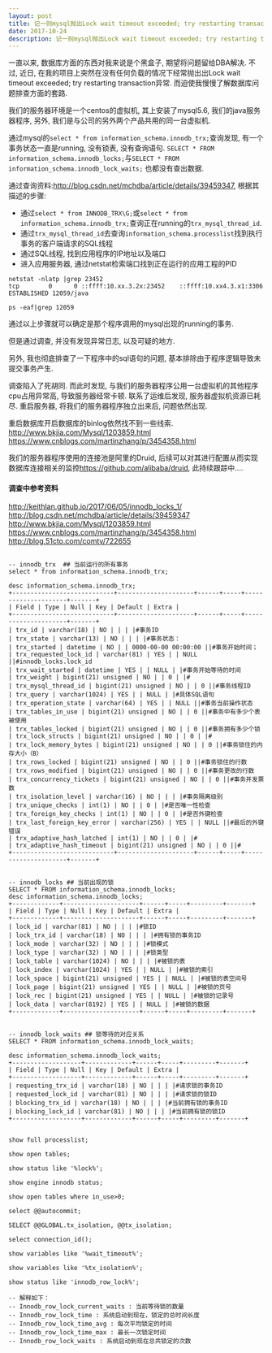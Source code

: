 ```yaml
---
layout: post
title: 记一则mysql抛出Lock wait timeout exceeded; try restarting transaction异常的离奇事件(未解决)
date: 2017-10-24
description: 记一则mysql抛出Lock wait timeout exceeded; try restarting transaction异常的离奇事件(未解决)
---
```


一直以来, 数据库方面的东西对我来说是个黑盒子, 期望将问题留给DBA解决. 不过, 近日, 在我的项目上突然在没有任何负载的情况下经常抛出出Lock wait timeout exceeded; try restarting transaction异常. 而迫使我慢慢了解数据库问题排查方面的套路.

我们的服务器环境是一个centos的虚拟机, 其上安装了mysql5.6, 我们的java服务器程序, 另外, 我们是与公司的另外两个产品共用的同一台虚拟机.

通过mysql的`select * from information_schema.innodb_trx;`查询发现, 有一个事务状态一直是running, 没有锁表, 没有查询语句. `SELECT * FROM information_schema.innodb_locks;`与`SELECT * FROM information_schema.innodb_lock_waits;` 也都没有查出数据. 

通过查询资料:<http://blog.csdn.net/mchdba/article/details/39459347>, 根据其描述的步骤:
* 通过`select * from INNODB_TRX\G;`或`select * from information_schema.innodb_trx;`查询正在running的`trx_mysql_thread_id`.
* 通过`trx_mysql_thread_id`去查询`information_schema.processlist`找到执行事务的客户端请求的SQL线程
* 通过SQL线程, 找到应用程序的IP地址以及端口
* 进入应用服务器, 通过netstat检索端口找到正在运行的应用工程的PID

```
netstat -nlatp |grep 23452
tcp        0      0 ::ffff:10.xx.3.2x:23452    ::ffff:10.xx4.3.x1:3306     ESTABLISHED 12059/java          

ps -eaf|grep 12059
```

通过以上步骤就可以确定是那个程序调用的mysql出现的running的事务.

但是通过调查, 并没有发现异常日志, 以及可疑的地方. 

另外, 我也彻底排查了一下程序中的sql语句的问题, 基本排除由于程序逻辑导致未提交事务产生. 

调查陷入了死胡同. 而此时发现, 与我们的服务器程序公用一台虚拟机的其他程序cpu占用异常高, 导致服务器经常卡顿. 联系了运维后发现, 服务器虚拟机资源已耗尽. 重启服务器, 将我们的服务器程序独立出来后, 问题依然出现. 

重启数据库开启数据库的binlog依然找不到一些线索. 
<http://www.bkjia.com/Mysql/1203859.html>
<https://www.cnblogs.com/martinzhang/p/3454358.html>

我们的服务器程序使用的连接池是阿里的Druid, 后续可以对其进行配置从而实现数据库连接相关的监控<https://github.com/alibaba/druid>, 此持续跟踪中....


#### 调查中参考资料

<http://keithlan.github.io/2017/06/05/innodb_locks_1/>
<http://blog.csdn.net/mchdba/article/details/39459347>
<http://www.bkjia.com/Mysql/1203859.html>
<https://www.cnblogs.com/martinzhang/p/3454358.html>
<http://blog.51cto.com/comtv/722655>

```

-- innodb_trx  ## 当前运行的所有事务
select * from information_schema.innodb_trx;

desc information_schema.innodb_trx;
+----------------------------+---------------------+------+-----+---------------------+-------+
| Field | Type | Null | Key | Default | Extra |
+----------------------------+---------------------+------+-----+---------------------+-------+
| trx_id | varchar(18) | NO | | | |#事务ID
| trx_state | varchar(13) | NO | | | |#事务状态：
| trx_started | datetime | NO | | 0000-00-00 00:00:00 ||#事务开始时间；
| trx_requested_lock_id | varchar(81) | YES | | NULL ||#innodb_locks.lock_id
| trx_wait_started | datetime | YES | | NULL | |#事务开始等待的时间
| trx_weight | bigint(21) unsigned | NO | | 0 | |#
| trx_mysql_thread_id | bigint(21) unsigned | NO | | 0 ||#事务线程ID
| trx_query | varchar(1024) | YES | | NULL | |#具体SQL语句
| trx_operation_state | varchar(64) | YES | | NULL ||#事务当前操作状态
| trx_tables_in_use | bigint(21) unsigned | NO | | 0 ||#事务中有多少个表被使用
| trx_tables_locked | bigint(21) unsigned | NO | | 0 ||#事务拥有多少个锁
| trx_lock_structs | bigint(21) unsigned | NO | | 0 | |#
| trx_lock_memory_bytes | bigint(21) unsigned | NO | | 0 ||#事务锁住的内存大小（B）
| trx_rows_locked | bigint(21) unsigned | NO | | 0 ||#事务锁住的行数
| trx_rows_modified | bigint(21) unsigned | NO | | 0 ||#事务更改的行数
| trx_concurrency_tickets | bigint(21) unsigned | NO | | 0 ||#事务并发票数
| trx_isolation_level | varchar(16) | NO | | | |#事务隔离级别
| trx_unique_checks | int(1) | NO | | 0 | |#是否唯一性检查
| trx_foreign_key_checks | int(1) | NO | | 0 | |#是否外键检查
| trx_last_foreign_key_error | varchar(256) | YES | | NULL ||#最后的外键错误
| trx_adaptive_hash_latched | int(1) | NO | | 0 | |#
| trx_adaptive_hash_timeout | bigint(21) unsigned | NO | | 0 ||#
+----------------------------+---------------------+------+-----+---------------------+-------+


-- innodb_locks ## 当前出现的锁
SELECT * FROM information_schema.innodb_locks;
desc information_schema.innodb_locks;
+-------------+---------------------+------+-----+---------+-------+
| Field | Type | Null | Key | Default | Extra |
+-------------+---------------------+------+-----+---------+-------+
| lock_id | varchar(81) | NO | | | |#锁ID
| lock_trx_id | varchar(18) | NO | | | |#拥有锁的事务ID
| lock_mode | varchar(32) | NO | | | |#锁模式
| lock_type | varchar(32) | NO | | | |#锁类型
| lock_table | varchar(1024) | NO | | | |#被锁的表
| lock_index | varchar(1024) | YES | | NULL | |#被锁的索引
| lock_space | bigint(21) unsigned | YES | | NULL | |#被锁的表空间号
| lock_page | bigint(21) unsigned | YES | | NULL | |#被锁的页号
| lock_rec | bigint(21) unsigned | YES | | NULL | |#被锁的记录号
| lock_data | varchar(8192) | YES | | NULL | |#被锁的数据
+-------------+---------------------+------+-----+---------+-------+


-- innodb_lock_waits ## 锁等待的对应关系
SELECT * FROM information_schema.innodb_lock_waits;

desc information_schema.innodb_lock_waits;
+-------------------+-------------+------+-----+---------+-------+
| Field | Type | Null | Key | Default | Extra |
+-------------------+-------------+------+-----+---------+-------+
| requesting_trx_id | varchar(18) | NO | | | |#请求锁的事务ID
| requested_lock_id | varchar(81) | NO | | | |#请求锁的锁ID
| blocking_trx_id | varchar(18) | NO | | | |#当前拥有锁的事务ID
| blocking_lock_id | varchar(81) | NO | | | |#当前拥有锁的锁ID
+-------------------+-------------+------+-----+---------+-------+


show full processlist;

show open tables;

show status like '%lock%';

show engine innodb status;

show open tables where in_use>0;

select @@autocommit;

SELECT @@GLOBAL.tx_isolation, @@tx_isolation;

select connection_id();

show variables like '%wait_timeout%';

show variables like '%tx_isolation%';

show status like 'innodb_row_lock%';

-- 解释如下：
-- Innodb_row_lock_current_waits : 当前等待锁的数量
-- Innodb_row_lock_time : 系统启动到现在，锁定的总时间长度
-- Innodb_row_lock_time_avg : 每次平均锁定的时间
-- Innodb_row_lock_time_max : 最长一次锁定时间
-- Innodb_row_lock_waits : 系统启动到现在总共锁定的次数

```